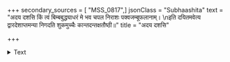 +++
secondary_sources = [ "MSS_0817",]
jsonClass = "Subhaashita"
text = "अदय दशसि किं त्वं बिम्बबुद्ध्याधरं मे भव चपल निराशः पक्वजम्बूफलानाम्।  \nइति दयितमवेत्य द्वारदेशाप्तमन्या निगदति शुकमुच्चैः कान्तदन्तक्षतौष्ठी॥"
title = "अदय दशसि"

+++

<details><summary>Text</summary>

अदय दशसि किं त्वं बिम्बबुद्ध्याधरं मे भव चपल निराशः पक्वजम्बूफलानाम्।  
इति दयितमवेत्य द्वारदेशाप्तमन्या निगदति शुकमुच्चैः कान्तदन्तक्षतौष्ठी॥
</details>
